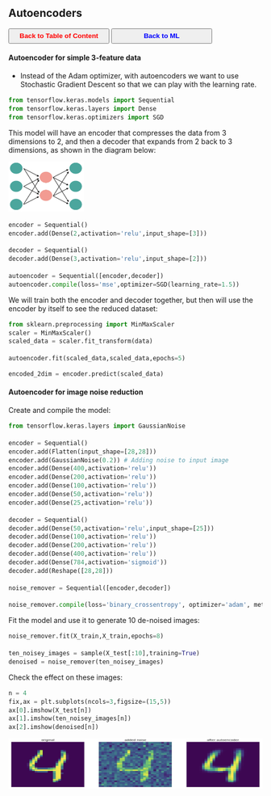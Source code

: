 ## Autoencoders

<a><button name="button" style = "color:red;width:200px;height:30px;cursor:pointer" onclick="window.location.href='https://reynier0611.github.io';">**Back to Table of Content**</button></a> <a><button name="button" style = "color:blue;width:200px;height:30px;cursor:pointer" onclick="window.location.href='https://reynier0611.github.io/ml/ml.html';">**Back to ML**</button></a>

#### Autoencoder for simple 3-feature data

- Instead of the Adam optimizer, with autoencoders we want to use Stochastic Gradient Descent so that we can play with the learning rate.

```python
from tensorflow.keras.models import Sequential
from tensorflow.keras.layers import Dense
from tensorflow.keras.optimizers import SGD
```

This model will have an encoder that compresses the data from 3 dimensions to 2, and then a decoder that expands from 2 back to 3 dimensions, as shown in the diagram below:

<img src="img/autoencoder.jpg" width="150" height="100" style="float: center;" />

```python
encoder = Sequential()
encoder.add(Dense(2,activation='relu',input_shape=[3]))

decoder = Sequential()
decoder.add(Dense(3,activation='relu',input_shape=[2]))

autoencoder = Sequential([encoder,decoder])
autoencoder.compile(loss='mse',optimizer=SGD(learning_rate=1.5))
```

We will train both the encoder and decoder together, but then will use the encoder by itself to see the reduced dataset:

```python
from sklearn.preprocessing import MinMaxScaler
scaler = MinMaxScaler()
scaled_data = scaler.fit_transform(data)

autoencoder.fit(scaled_data,scaled_data,epochs=5)
```

```python
encoded_2dim = encoder.predict(scaled_data)
```

#### Autoencoder for image noise reduction

Create and compile the model:

```python
from tensorflow.keras.layers import GaussianNoise

encoder = Sequential()
encoder.add(Flatten(input_shape=[28,28]))
encoder.add(GaussianNoise(0.2)) # Adding noise to input image
encoder.add(Dense(400,activation='relu'))
encoder.add(Dense(200,activation='relu'))
encoder.add(Dense(100,activation='relu'))
encoder.add(Dense(50,activation='relu'))
encoder.add(Dense(25,activation='relu'))

decoder = Sequential()
decoder.add(Dense(50,activation='relu',input_shape=[25]))
decoder.add(Dense(100,activation='relu'))
decoder.add(Dense(200,activation='relu'))
decoder.add(Dense(400,activation='relu'))
decoder.add(Dense(784,activation='sigmoid'))
decoder.add(Reshape([28,28]))

noise_remover = Sequential([encoder,decoder])

noise_remover.compile(loss='binary_crossentropy', optimizer='adam', metrics=['accuracy'])
```

Fit the model and use it to generate 10 de-noised images:

```python
noise_remover.fit(X_train,X_train,epochs=8)

ten_noisey_images = sample(X_test[:10],training=True)
denoised = noise_remover(ten_noisey_images)
```

Check the effect on these images:

```python
n = 4
fix,ax = plt.subplots(ncols=3,figsize=(15,5))
ax[0].imshow(X_test[n])
ax[1].imshow(ten_noisey_images[n])
ax[2].imshow(denoised[n])
```

<img src="img/autoencoder2.jpg" width="3000" height="100" style="float: center;" />